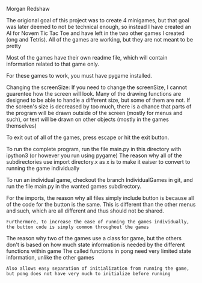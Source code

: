 Morgan Redshaw
    
The origional goal of this project was to create 4 minigames, but that goal was later deemed to not be technical enough, so instead I have created an AI for Novem Tic Tac Toe and have left in the two other games I created (ong and Tetris).
    All of the games are working, but they are not meant to be pretty

Most of the games have their own readme file, which will contain information related to that game only.

For these games to work, you must have pygame installed.

Changing the screenSize:
    If you need to change the screenSize, I cannot guarentee how the screen will look.
        Many of the drawing functions are designed to be able to handle a different size, but some of them are not.
        If the screen's size is decreased by too much, there is a chance that parts of the program will be drawn outside of the screen (mostly for menus and such), or text will be drawn on other objects (mostly in the games themselves)

To exit out of all of the games, press escape or hit the exit button.

To run the complete program, run the file main.py in this directory with ipython3 (or however you run using pygame)
    The reason why all of the subdirectories use import directory.x as x is to make it eaiser to convert to running the game individually
    
To run an individual game, checkout the branch IndividualGames in git, and run the file main.py in the wanted games subdirectory.

For the imports, the reason why all files simply include button is because all of the code for the button is the same.
    This is different than the other menus and such, which are all different and thus should not be shared.
    
    Furthermore, to increase the ease of running the games individually, the button code is simply common throughout the games

The reason why two of the games use a class for game, but the others don't is based on how much state information is needed by the different functions within game
    The called functions in pong need very limited state information, unlike the other games
    
    Also allows easy separation of initialization from running the game, but pong does not have very much to initialize before running